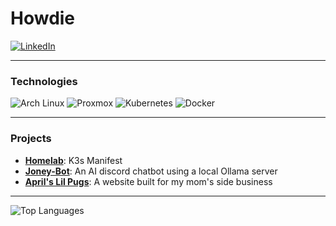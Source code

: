 <h1 align="left">Howdie</h1>

<p align="left">
  <a href="https://www.linkedin.com/in/jonah-carpenter-aa2644264/"><img src="https://img.shields.io/badge/LinkedIn-0A66C2?style=for-the-badge&logo=linkedin&logoColor=white" alt="LinkedIn"/></a>
</p>

---

<h3 align="left">Technologies</h3>

<p align="left">
  <img src="https://img.shields.io/badge/Arch_Linux-1793D1?style=for-the-badge&logo=arch-linux&logoColor=white" alt="Arch Linux"/>
  <img src="https://img.shields.io/badge/Proxmox-E57000?style=for-the-badge&logo=proxmox&logoColor=white" alt="Proxmox"/>
  <img src="https://img.shields.io/badge/Kubernetes-326CE5?style=for-the-badge&logo=kubernetes&logoColor=white" alt="Kubernetes"/>
  <img src="https://img.shields.io/badge/Docker-2496ED?style=for-the-badge&logo=docker&logoColor=white" alt="Docker"/>
</p>

---

<h3 align="left">Projects</h3>

-   [**Homelab**](https://github.com/jonahgcarpenter/homelab-oswald): K3s Manifest
-   [**Joney-Bot**](https://github.com/jonahgcarpenter/joney-bot): An AI discord chatbot using a local Ollama server
-   [**April's Lil Pugs**](https://github.com/jonahgcarpenter/aprilslilpugs): A website built for my mom's side business

---

<p align="left">
  <img src="https://github-readme-stats.vercel.app/api/top-langs/?username=jonahgcarpenter&layout=compact&theme=radical&hide=HTML,CSS,R" alt="Top Languages"/>
</p>
